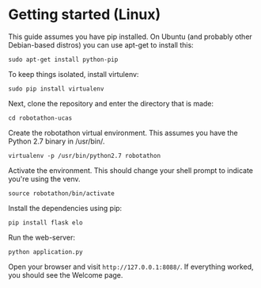 # Getting started (Linux)

This guide assumes you have pip installed. On Ubuntu (and probably other Debian-based distros) you can use apt-get
to install this:

`sudo apt-get install python-pip`

To keep things isolated, install virtulenv:

`sudo pip install virtualenv`

Next, clone the repository and enter the directory that is made:

`cd robotathon-ucas`

Create the robotathon virtual environment. This assumes you have the Python 2.7 binary in /usr/bin/.

`virtualenv -p /usr/bin/python2.7 robotathon`

Activate the environment. This should change your shell prompt to indicate you're using the venv.

`source robotathon/bin/activate`

Install the dependencies using pip:

`pip install flask elo`

Run the web-server:

`python application.py`

Open your browser and visit `http://127.0.0.1:8088/`. If everything worked, you should see the Welcome page.